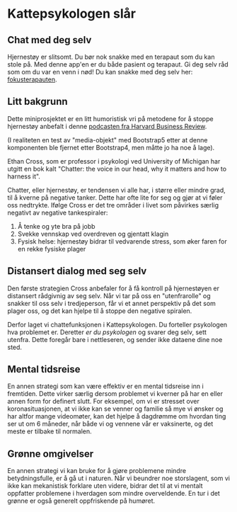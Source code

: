 # Kattepsykologen slår

## Chat med deg selv
Hjernestøy er slitsomt. Du bør nok snakke med en terapaut som du kan stole på. Med denne app'en er du både 
pasient og terapaut. Gi deg selv råd som om du var en venn i nød! Du kan snakke med deg selv her: 
[fokusterapauten](https://hakdo.github.io/kattepsykolog/).

## Litt bakgrunn
Dette miniprosjektet er en litt humoristisk vri på metodene for å stoppe hjernestøy anbefalt i denne 
[podcasten fra Harvard Business Review](https://open.spotify.com/episode/5JN2K5MfLHiUKXc8d7og0F?si=XJMsnIhRRdmYzbmmhRFM3Q).

(I realiteten en test av "media-objekt" med Bootstrap5 etter at denne komponenten ble fjernet etter Bootstrap4, men måtte jo ha noe å lage).

Ethan Cross, som er professor i psykologi ved University of Michigan har utgitt en bok kalt "Chatter: the voice in our head, why it matters and how to harness it". 

Chatter, eller hjernestøy, er tendensen vi alle har, i større eller mindre grad, til å kverne på negative tanker. 
Dette har ofte lite for seg og gjør at vi føler oss nedtrykte. Ifølge Cross er det tre områder i livet som påvirkes særlig negativt av 
negative tankespiraler: 

1. Å tenke og yte bra på jobb
2. Svekke vennskap ved overdreven og gjentatt klagin
3. Fysisk helse: hjernestøy bidrar til vedvarende stress, som øker faren for en rekke fysiske plager

## Distansert dialog med seg selv
Den første strategien Cross anbefaler for å få kontroll på hjernestøyen er distansert rådgivnig av seg selv. 
Når vi tar på oss en "utenfrarolle" og snakker til oss selv i tredjeperson, får vi et annet perspektiv på 
det som plager oss, og det kan hjelpe til å stoppe den negative spiralen. 

Derfor laget vi chattefunksjonen i Kattepsykologen. Du forteller psykologen hva problemet er. Deretter *er du psykologen* og 
svarer deg selv, sett utenfra. Dette foregår bare i nettleseren, og sender ikke dataene dine noe sted. 

## Mental tidsreise
En annen strategi som kan være effektiv er en mental tidsreise inn i fremtiden. Dette virker særlig dersom problemet 
vi kverner på har en eller annen form for definert slutt. For eksempel, om vi er stresset over koronasituasjonen, at vi 
ikke kan se venner og familie så mye vi ønsker og har altfor mange videomøter, kan det hjelpe å dagdrømme om hvordan ting 
ser ut om 6 måneder, når både vi og vennene vår er vaksinerte, og det meste er tilbake til normalen. 

## Grønne omgivelser
En annen strategi vi kan bruke for å gjøre problemene mindre betydningsfulle, er å gå ut i naturen. Når vi beundrer noe storslagent, 
som vi ikke kan mekanistisk forklare uten videre, bidrar det til at vi mentalt oppfatter problemene i hverdagen som mindre overveldende. 
En tur i det grønne er også generelt oppfriskende på humøret. 
